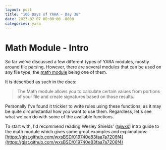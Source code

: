 ```yaml
---
layout: post
title: "100 Days of YARA - Day 38"
date: 2023-02-07 00:00:00 -0000
categories: yara
---
```


# Math Module - Intro
So far we've discussed a few different types of YARA modules, mostly around file parsing. However, there are several modules that can be used on any file type, the [math module](https://yara.readthedocs.io/en/stable/modules/math.html) being one of them.

It is described as such in the docs:
> The Math module allows you to calculate certain values from portions of your file and create signatures based on those results.

Personally I've found it trickier to write rules using these functions, as it may be quite circumstantial how you want to use them. Regardless, let's see what we can do with some of the available functions.

To start with, I'd recommend reading Wesley Shields' ([@wxs](https://twitter.com/wxs)) intro guide to the math module which gives some great examples and explanations: [https://gist.github.com/wxsBSD/019740e83faa7a7206f4](https://gist.github.com/wxsBSD/019740e83faa7a7206f4)